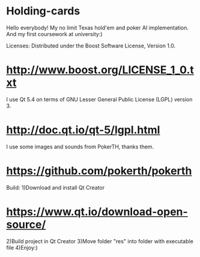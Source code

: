 # Holding-cards

Hello everybody!
My no limit Texas hold'em and poker AI implementation.
And my first coursework at university:)

Licenses:
Distributed under the Boost Software License, Version 1.0.
# http://www.boost.org/LICENSE_1_0.txt
I use Qt 5.4 on terms of GNU Lesser General Public License (LGPL) version 3.
# http://doc.qt.io/qt-5/lgpl.html
I use some images and sounds from PokerTH, thanks them.
# https://github.com/pokerth/pokerth

Build:
1)Download and install Qt Creator
# https://www.qt.io/download-open-source/
2)Build project in Qt Creator
3)Move folder "res" into folder with executable file
4)Enjoy:)

